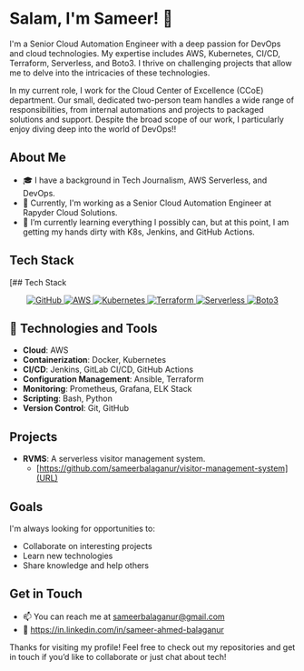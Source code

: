 # Salam, I'm Sameer! 👋

I'm a Senior Cloud Automation Engineer with a deep passion for DevOps and cloud technologies. My expertise includes AWS, Kubernetes, CI/CD, Terraform, Serverless, and Boto3. I thrive on challenging projects that allow me to delve into the intricacies of these technologies.

In my current role, I work for the Cloud Center of Excellence (CCoE) department. Our small, dedicated two-person team handles a wide range of responsibilities, from internal automations and projects to packaged solutions and support. Despite the broad scope of our work, I particularly enjoy diving deep into the world of DevOps!! 

## About Me
- 🎓 I have a background in Tech Journalism, AWS Serverless, and DevOps.
- 💼 Currently, I'm working as a Senior Cloud Automation Engineer at Rapyder Cloud Solutions.
- 🌱 I’m currently learning everything I possibly can, but at this point, I am getting my hands dirty with K8s, Jenkins, and GitHub Actions.

## Tech Stack
[## Tech Stack

<div align="center">
  <a href="https://github.com/sameerbalaganur" target="_blank">
    <img src="https://img.shields.io/badge/GitHub-181717?style=for-the-badge&logo=github&logoColor=white" alt="GitHub">
  </a>
  <a href="https://aws.amazon.com/" target="_blank">
    <img src="https://img.shields.io/badge/AWS-232F3E?style=for-the-badge&logo=amazon-aws&logoColor=white" alt="AWS">
  </a>
  <a href="https://kubernetes.io/" target="_blank">
    <img src="https://img.shields.io/badge/Kubernetes-326CE5?style=for-the-badge&logo=kubernetes&logoColor=white" alt="Kubernetes">
  </a>
  <a href="https://www.terraform.io/" target="_blank">
    <img src="https://img.shields.io/badge/Terraform-7B42BC?style=for-the-badge&logo=terraform&logoColor=white" alt="Terraform">
  </a>
  <a href="https://aws.amazon.com/serverless/" target="_blank">
    <img src="https://img.shields.io/badge/Serverless-FD5750?style=for-the-badge&logo=serverless&logoColor=white" alt="Serverless">
  </a>
  <a href="https://boto3.amazonaws.com/v1/documentation/api/latest/index.html" target="_blank">
    <img src="https://img.shields.io/badge/Boto3-5A29E4?style=for-the-badge&logo=python&logoColor=white" alt="Boto3">
  </a>
</div>


## 🔧 Technologies and Tools

[](https://github.com/sameerbalaganur#-technologies-and-tools)

-   **Cloud**: AWS
-   **Containerization**: Docker, Kubernetes
-   **CI/CD**: Jenkins, GitLab CI/CD, GitHub Actions
-   **Configuration Management**: Ansible, Terraform
-   **Monitoring**: Prometheus, Grafana, ELK Stack
-   **Scripting**: Bash, Python
-   **Version Control**: Git, GitHub

## Projects
- **RVMS**: A serverless visitor management system. 
  - [https://github.com/sameerbalaganur/visitor-management-system](URL)


## Goals
I'm always looking for opportunities to:
- Collaborate on interesting projects
- Learn new technologies
- Share knowledge and help others

## Get in Touch
- 📫 You can reach me at sameerbalaganur@gmail.com
- 💼 https://in.linkedin.com/in/sameer-ahmed-balaganur

Thanks for visiting my profile! Feel free to check out my repositories and get in touch if you’d like to collaborate or just chat about tech!



